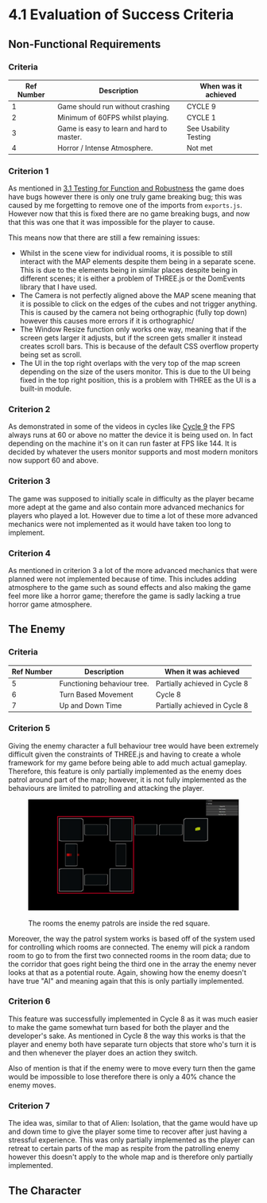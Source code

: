 # 4.1 Evaluation of Success Criteria

## Non-Functional Requirements

### Criteria

| Ref Number | Description                               | When was it achieved  |
| ---------- | ----------------------------------------- | --------------------- |
| 1          | Game should run without crashing          | CYCLE 9               |
| 2          | Minimum of 60FPS whilst playing.          | CYCLE 1               |
| 3          | Game is easy to learn and hard to master. | See Usability Testing |
| 4          | Horror / Intense Atmosphere.              | Not met               |

### Criterion 1

As mentioned in [3.1 Testing for Function and Robustness](../3-testing/3.1-robustness.md#criterion-1) the game does have bugs however there is only one truly game breaking bug; this was caused by me forgetting to remove one of the imports from `exports.js`. However now that this is fixed there are no game breaking bugs, and now that this was one that it was impossible for the player to cause.

This means now that there are still a few remaining issues:

* Whilst in the scene view for individual rooms, it is possible to still interact with the MAP elements despite them being in a separate scene. This is due to the elements being in similar places despite being in different scenes; it is either a problem of THREE.js or the DomEvents library that I have used.
* The Camera is not perfectly aligned above the MAP scene meaning that it is possible to click on the edges of the cubes and not trigger anything. This is caused by the camera not being orthographic (fully top down) however this causes more errors if it is orthographic/
* The Window Resize function only works one way, meaning that if the screen gets larger it adjusts, but if the screen gets smaller it instead creates scroll bars. This is because of the default CSS overflow property being set as scroll.
* The UI in the top right overlaps with the very top of the map screen depending on the size of the users monitor. This is due to the UI being fixed in the top right position, this is a problem with THREE as the UI is a built-in module.

### Criterion 2

As demonstrated in some of the videos in cycles like [Cycle 9](../design-and-development/cycle-9-final-patch.md#video-evidence) the FPS always runs at 60 or above no matter the device it is being used on. In fact depending on the machine it's on it can run faster at FPS like 144. It is decided by whatever the users monitor supports and most modern monitors now support 60 and above.

### Criterion 3

The game was supposed to initially scale in difficulty as the player became more adept at the game and also contain more advanced mechanics for players who played a lot. However due to time a lot of these more advanced mechanics were not implemented as it would have taken too long to implement.

### Criterion 4

As mentioned in criterion 3 a lot of the more advanced mechanics that were planned were not implemented because of time. This includes adding atmosphere to the game such as sound effects and also making the game feel more like a horror game; therefore the game is sadly lacking a true horror game atmosphere.

## The Enemy

### Criteria

| Ref Number | Description                 | When it was achieved          |
| ---------- | --------------------------- | ----------------------------- |
| 5          | Functioning behaviour tree. | Partially achieved in Cycle 8 |
| 6          | Turn Based Movement         | Cycle 8                       |
| 7          | Up and Down Time            | Partially achieved in Cycle 8 |

### Criterion 5

Giving the enemy character a full behaviour tree would have been extremely difficult given the constraints of THREE.js and having to create a whole framework for my game before being able to add much actual gameplay. Therefore, this feature is only partially implemented as the enemy does patrol around part of the map; however, it is not fully implemented as the behaviours are limited to patrolling and attacking the player.

<figure><img src="../.gitbook/assets/enemy-patrol-path.png" alt=""><figcaption><p>The rooms the enemy patrols are inside the red square.</p></figcaption></figure>

Moreover, the way the patrol system works is based off of the system used for controlling which rooms are connected. The enemy will pick a random room to go to from the first two connected rooms in the room data; due to the corridor that goes right being the third one in the array the enemy never looks at that as a potential route. Again, showing how the enemy doesn't have true "AI" and meaning again that this is only partially implemented.

### Criterion 6

This feature was successfully implemented in Cycle 8 as it was much easier to make the game somewhat turn based for both the player and the developer's sake. As mentioned in Cycle 8 the way this works is that the player and enemy both have separate turn objects that store who's turn it is and then whenever the player does an action they switch.

Also of mention is that if the enemy were to move every turn then the game would be impossible to lose therefore there is only a 40% chance the enemy moves.

### Criterion 7

The idea was, similar to that of Alien: Isolation, that the game would have up and down time to give the player some time to recover after just having a stressful experience. This was only partially implemented as the player can retreat to certain parts of the map as respite from the patrolling enemy however this doesn't apply to the whole map and is therefore only partially implemented.

## The Character
